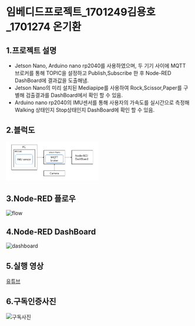 # 임베디드프로젝트_1701249김용호_1701274 온기환

## 1.프로젝트 설명
- Jetson Nano, Arduino nano rp2040를 사용하였으며, 두 기기 사이에 MQTT 브로커를 통해 TOPIC을 설정하고 Publish,Subscribe 한 후 Node-RED DashBoard에 결과값을 도출해냄.
- Jetson Nano의 미리 설치된 Mediapipe를 사용하여 Rock,Scissor,Paper를 구별해 검출결과를 DashBoard에서 확인 할 수 있음.
- Arduino nano rp2040의 IMU센서를 통해 사용자의 가속도를 실시간으로 측정해  Walking 상태인지 Stop상태인지 DashBoard에 확인 할 수 있음.

## 2.블럭도
<img width="50%" src=https://github.com/yongkkori/yongkkori/blob/main/kim.PNG>

## 3.Node-RED 플로우
![flow](https://user-images.githubusercontent.com/107388377/174476641-e45ccd16-9d20-4573-b968-15e6fa86d538.png)

## 4.Node-RED DashBoard
![dashboard](https://user-images.githubusercontent.com/107388377/174476666-ca6bf209-2367-4d74-819a-d84f13eaaa5f.png)


## 5.실행 영상
[유튜브](https://www.youtube.com/watch?v=FoxHMS52BvI)

## 6.구독인증사진
![구독사진](https://user-images.githubusercontent.com/107388377/174477324-02a9eedb-3375-4385-a64a-1fcfac9d6949.png)
